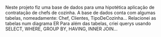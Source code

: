 Neste projeto fiz uma base de dados para uma hipotética aplicação de contratação de chefs de cozinha. A base de dados conta com algumas tabelas, nomeadamente: Chef, Clientes, TipoDeCozinha...
Relacionei as tabelas num diagrama ER
Para além das tabelas, criei querys usando SELECT, WHERE, GROUP BY, HAVING, INNER JOIN...
